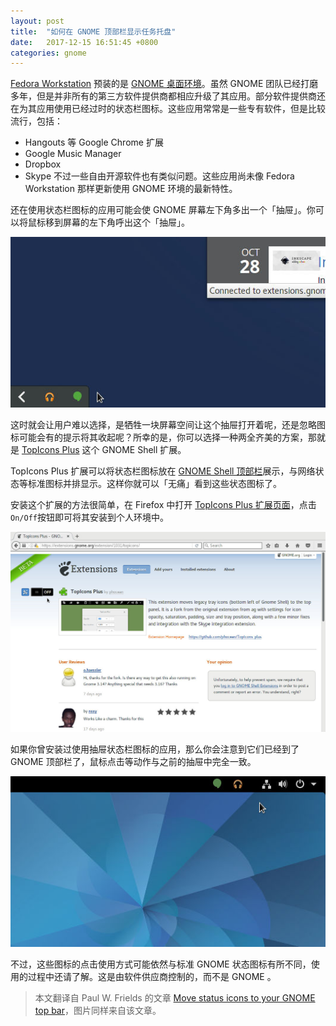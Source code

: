 ```yaml
---
layout: post
title:  "如何在 GNOME 顶部栏显示任务托盘"
date:   2017-12-15 16:51:45 +0800
categories: gnome
---
```

[Fedora Workstation](https://getfedora.org/workstation) 预装的是 [GNOME 桌面环境](https://gnome.org/)。虽然 GNOME 团队已经打磨多年，但是并非所有的第三方软件提供商都相应升级了其应用。部分软件提供商还在为其应用使用已经过时的状态栏图标。这些应用常常是一些专有软件，但是比较流行，包括：
- Hangouts 等 Google Chrome 扩展
- Google Music Manager
- Dropbox
- Skype
不过一些自由开源软件也有类似问题。这些应用尚未像 Fedora Workstation 那样更新使用 GNOME 环境的最新特性。

还在使用状态栏图标的应用可能会使 GNOME 屏幕左下角多出一个「抽屉」。你可以将鼠标移到屏幕的左下角呼出这个「抽屉」。

![GNOME 左下角的抽屉](/assets/2017/12/15/drawer.jpg)

这时就会让用户难以选择，是牺牲一块屏幕空间让这个抽屉打开着呢，还是忽略图标可能会有的提示将其收起呢？所幸的是，你可以选择一种两全齐美的方案，那就是 [TopIcons Plus](https://extensions.gnome.org/extension/1031/topicons/) 这个 GNOME Shell 扩展。

TopIcons Plus 扩展可以将状态栏图标放在 [GNOME Shell 顶部栏](https://wiki.gnome.org/Projects/GnomeShell/Tour)展示，与网络状态等标准图标并排显示。这样你就可以「无痛」看到这些状态图标了。

安装这个扩展的方法很简单，在 Firefox 中打开 [TopIcons Plus 扩展页面](https://extensions.gnome.org/extension/1031/topicons/)，点击`On/Off`按钮即可将其安装到个人环境中。

![TopIcons Plus 扩展页面](/assets/2017/12/15/extension.jpg)

如果你曾安装过使用抽屉状态栏图标的应用，那么你会注意到它们已经到了 GNOME 顶部栏了，鼠标点击等动作与之前的抽屉中完全一致。

![GNOME 顶部栏中显示的图标](/assets/2017/12/15/topicons.jpg)

不过，这些图标的点击使用方式可能依然与标准 GNOME 状态图标有所不同，使用的过程中还请了解。这是由软件供应商控制的，而不是 GNOME 。

> 本文翻译自 Paul W. Frields 的文章 [Move status icons to your GNOME top bar](https://fedoramagazine.org/move-status-icons-to-your-gnome-top-bar/)，图片同样来自该文章。
